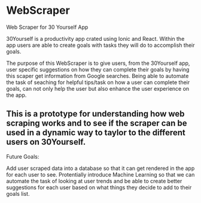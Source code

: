 # WebScraper
Web Scraper for 30 Yourself App

30Yourself is a productivity app crated using Ionic and React. Within the app users are able to create goals with tasks they will do to accomplish their goals.

The purpose of this WebScraper is to give users, from the 30Yourself app, user specific suggestions on how they can complete their goals by having 
this scaper get information from Google searches. Being able to automate the task of seaching for helpful tips/task on how a user can complete their goals,
can not only help the user but also enhance the user experience on the app.

This is a prototype for understanding how web scraping works and to see if the scraper can be used in a dynamic way to taylor to the different users
on 30Yourself.
---
Future Goals:

Add user scraped data into a database so that it can get rendered in the app for each user to see.
Protentially introduce Machine Learning so that we can automate the task of looking at user trends and be able to create better suggestions for each user based
on what things they decide to add to their goals list. 
